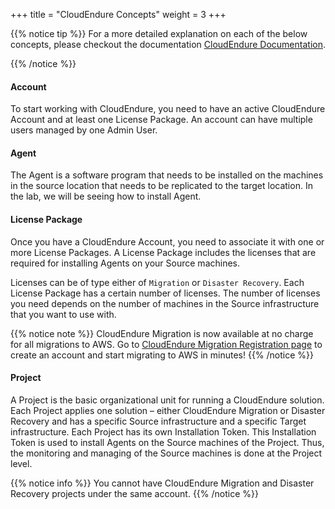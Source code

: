 +++
title = "CloudEndure Concepts"
weight = 3
+++

{{% notice tip %}}
For a more detailed explanation on each of the below concepts, please checkout the documentation [CloudEndure Documentation](https://docs.cloudendure.com/).

{{% /notice %}}

#### Account

To start working with CloudEndure, you need to have an active CloudEndure Account and at least one License Package. An account can have multiple users managed by one Admin User.

#### Agent

The Agent is a software program that needs to be installed on the machines in the source location that needs to be replicated to the target location. In the lab, we will be seeing how to install Agent. 

#### License Package

Once you have a CloudEndure Account, you need to associate it with one or more License Packages. A License Package includes the licenses that are required for installing Agents on your Source machines. 

Licenses can be of type either of `Migration` or `Disaster Recovery`. Each License Package has a certain number of licenses. The number of licenses you need depends on the number of machines in the Source infrastructure that you want to use with. 

{{% notice note %}}
CloudEndure Migration is now available at no charge for all migrations to AWS.
Go to [CloudEndure Migration Registration page](https://console.cloudendure.com/#/register/register) to create an account and start migrating to AWS in minutes!
{{% /notice %}}

#### Project

A Project is the basic organizational unit for running a CloudEndure solution. Each Project applies one solution – either CloudEndure Migration or Disaster Recovery and has a specific Source infrastructure and a specific Target infrastructure. Each Project has its own Installation Token. This Installation Token is used to install Agents on the Source machines of the Project. Thus, the monitoring and managing of the Source machines is done at the Project level.

{{% notice info %}}
You cannot have CloudEndure Migration and Disaster Recovery projects under the same account.
 {{% /notice %}}